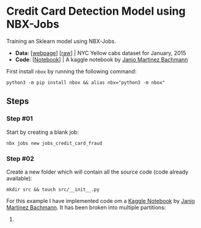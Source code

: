 # Credit Card Detection Model using NBX-Jobs

Training an Sklearn model using NBX-Jobs.

* **Data**: [[webpage](https://www1.nyc.gov/site/tlc/about/tlc-trip-record-data.page)] [[raw](https://s3.amazonaws.com/nyc-tlc/trip+data/yellow_tripdata_2015-01.csv)] | NYC Yellow cabs dataset for January, 2015
* **Code**: [[Notebook](https://www.kaggle.com/code/janiobachmann/credit-fraud-dealing-with-imbalanced-datasets)] | A kaggle notebook by [Janio Martinez Bachmann](https://www.linkedin.com/in/janio-martinez-bachmann-26040ba1)

First install `nbox` by running the following command:

```
python3 -m pip install nbox && alias nbx="python3 -m nbox"
```

## Steps

### Step #01

Start by creating a blank job:
```
nbx jobs new jobs_credit_card_fraud
```

### Step #02

Create a new folder which will contain all the source code (code already available):
```
mkdir src && touch src/__init__.py
```

For this example I have implemented code om a [Kaggle Notebook](https://www.kaggle.com/code/janiobachmann/credit-fraud-dealing-with-imbalanced-datasets) by [Janio Martinez Bachmann](https://www.linkedin.com/in/janio-martinez-bachmann-26040ba1). It has been broken into multiple partitions:

1. 
